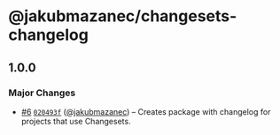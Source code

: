 # @jakubmazanec/changesets-changelog

## 1.0.0

### Major Changes

- [#6](https://github.com/jakubmazanec/js-tools/pull/6)
  [`020493f`](https://github.com/jakubmazanec/js-tools/commit/020493f8943465fe19ed87d73229e0329bfe57d0)
  ([@jakubmazanec](https://github.com/jakubmazanec)) – Creates package with changelog for projects
  that use Changesets.
